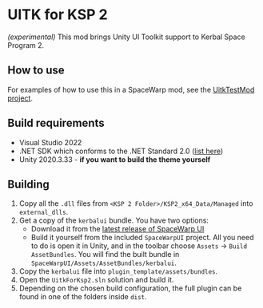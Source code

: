 # UITK for KSP 2

*(experimental)* This mod brings Unity UI Toolkit support to Kerbal Space Program 2.

## How to use
For examples of how to use this in a SpaceWarp mod, see the [UitkTestMod project](https://github.com/jan-bures/UitkTestMod).

## Build requirements
- Visual Studio 2022
- .NET SDK which conforms to the .NET Standard 2.0 ([list here](https://learn.microsoft.com/en-us/dotnet/standard/net-standard?tabs=net-standard-2-0#tabpanel_1_net-standard-2-0))
- Unity 2020.3.33 - **if you want to build the theme yourself**

## Building
1. Copy all the `.dll` files from `<KSP 2 Folder>/KSP2_x64_Data/Managed` into `external_dlls`.
2. Get a copy of the `kerbalui` bundle. You have two options:
   - Download it from the [latest release of SpaceWarp UI](https://github.com/jan-bures/SpaceWarpUI/releases/latest)
   - Build it yourself from the included `SpaceWarpUI` project. All you need to do is open it in Unity, and in the
     toolbar choose `Assets` -> `Build AssetBundles`. You will find the built bundle in
     `SpaceWarpUI/Assets/AssetBundles/kerbalui`.
3. Copy the `kerbalui` file into `plugin_template/assets/bundles`.
4. Open the `UitkForKsp2.sln` solution and build it.
5. Depending on the chosen build configuration, the full plugin can be found in one of the folders inside `dist`.
